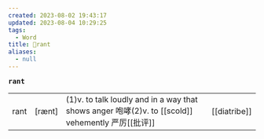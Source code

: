 ```yaml
---
created: 2023-08-02 19:43:17
updated: 2023-08-04 10:29:25
tags:
  - Word
title: 📖rant
aliases:
  - null
---
```


<pre><strong>rant</strong></pre>
|   |   |   |   |
|---|---|---|---|
|rant|[rænt]|(1)v. to talk loudly and in a way that shows anger 咆哮(2)v. to [[scold]] vehemently 严厉[[批评]]|[[diatribe]]|